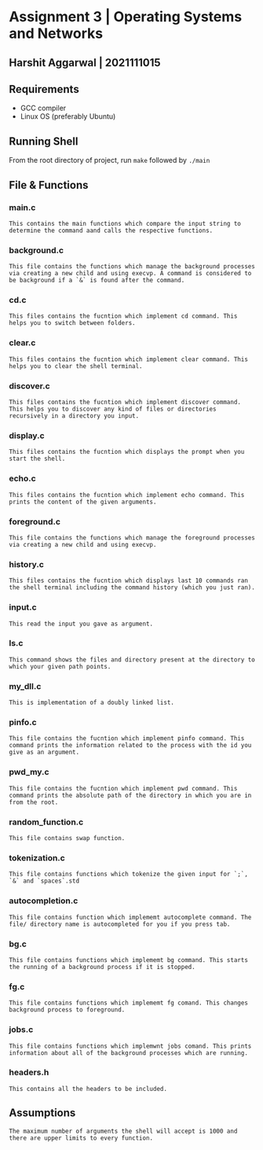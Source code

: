 # Assignment 3 | Operating Systems and Networks

## Harshit Aggarwal | 2021111015

## Requirements

- GCC compiler
- Linux OS (preferably Ubuntu)

## Running Shell

From the root directory of project, run `make` followed by `./main`

## File & Functions

### main.c

    This contains the main functions which compare the input string to determine the command aand calls the respective functions.

### background.c

    This file contains the functions which manage the background processes via creating a new child and using execvp. A command is considered to be background if a `&` is found after the command.

### cd.c

    This files contains the fucntion which implement cd command. This helps you to switch between folders.

### clear.c

    This files contains the fucntion which implement clear command. This helps you to clear the shell terminal.

### discover.c

    This files contains the fucntion which implement discover command. This helps you to discover any kind of files or directories recursively in a directory you input.

### display.c

    This files contains the fucntion which displays the prompt when you start the shell.

### echo.c

    This files contains the fucntion which implement echo command. This prints the content of the given arguments.

### foreground.c

    This file contains the functions which manage the foreground processes via creating a new child and using execvp.

### history.c

    This files contains the fucntion which displays last 10 commands ran the shell terminal including the command history (which you just ran).

### input.c

    This read the input you gave as argument.

### ls.c

    This command shows the files and directory present at the directory to which your given path points.

### my_dll.c

    This is implementation of a doubly linked list.

### pinfo.c

    This file contains the fucntion which implement pinfo command. This command prints the information related to the process with the id you give as an argument.

### pwd_my.c

    This file contains the fucntion which implement pwd command. This command prints the absolute path of the directory in which you are in from the root.

### random_function.c

    This file contains swap function.

### tokenization.c

    This file contains functions which tokenize the given input for `;`, `&` and `spaces`.std

### autocompletion.c

    This file contains function which implememt autocomplete command. The file/ directory name is autocompleted for you if you press tab.

### bg.c

    This file contains functions which implememt bg command. This starts the running of a background process if it is stopped.

### fg.c

    This file contains functions which implememt fg comand. This changes background process to foreground.

### jobs.c

    This file contains functions which implemwnt jobs comand. This prints information about all of the background processes which are running.

### headers.h

    This contains all the headers to be included.

## Assumptions

    The maximum number of arguments the shell will accept is 1000 and there are upper limits to every function.
